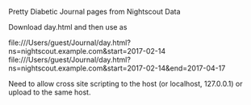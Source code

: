 Pretty Diabetic Journal pages from Nightscout Data

Download day.html and then use as

file:///Users/guest/Journal/day.html?ns=nightscout.example.com&start=2017-02-14
file:///Users/guest/Journal/day.html?ns=nightscout.example.com&start=2017-02-14&end=2017-04-17

Need to allow cross site scripting to the host (or localhost, 127.0.0.1) or upload to the same host.
